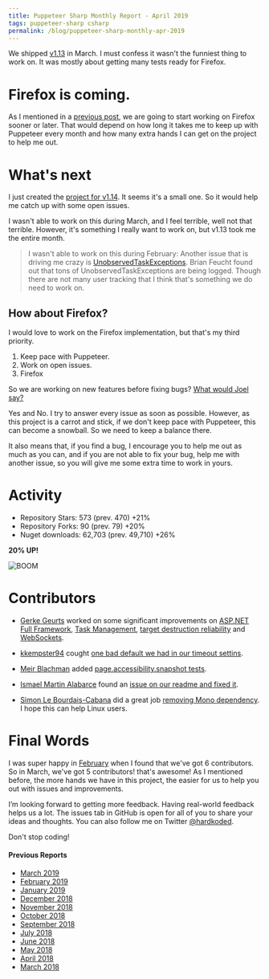 ```yaml
---
title: Puppeteer Sharp Monthly Report - April 2019
tags: puppeteer-sharp csharp
permalink: /blog/puppeteer-sharp-monthly-apr-2019
---
```


We shipped [v1.13](https://github.com/hardkoded/puppeteer-sharp/releases/tag/v1.13) in March. I must confess it wasn't the funniest thing to work on. It was mostly about getting many tests ready for Firefox.

# Firefox is coming.

As I mentioned in a [previous post](https://www.hardkoded.com/blog/getting-ready-for-puppeteer-sharp-firefox), we are going to start working on Firefox sooner or later. That would depend on how long it takes me to keep up with Puppeteer every month and how many extra hands I can get on the project to help me out. 

# What's next

I just created the [project for v1.14](https://github.com/hardkoded/puppeteer-sharp/projects/31). It seems it's a small one. So it would help me catch up with some open issues.

I wasn't able to work on this during March, and I feel terrible, well not that terrible. However, it's something I really want to work on, but v1.13 took me the entire month.
>I wasn't able to work on  this during February:
>Another issue that is driving me crazy is [UnobservedTaskExceptions](https://github.com/hardkoded/puppeteer-sharp/issues/891). Brian Feucht found out that tons of UnobservedTaskExceptions are being logged. Though there are not many user tracking that I think that's something we do need to work on.

## How about Firefox?  
I would love to work on the Firefox implementation, but that's my third priority.

1. Keep pace with Puppeteer.
2. Work on open issues.
3. Firefox

So we are working on new features before fixing bugs? [What would Joel say?](https://www.joelonsoftware.com/2000/08/09/the-joel-test-12-steps-to-better-code/)

Yes and No. I try to answer every issue as soon as possible. However, as this project is a carrot and stick, if we don't keep pace with Puppeteer, this can become a snowball. So we need to keep a balance there.

It also means that, if you find a bug, I encourage you to help me out as much as you can, and if you are not able to fix your bug, help me with another issue, so you will give me some extra time to work in yours.

# Activity 

* Repository Stars:  573 (prev. 470) +21% 
* Repository Forks:  90 (prev. 79) +20%  
* Nuget downloads: 62,703  (prev. 49,710) +26%

**20% UP!**

![BOOM](https://media1.giphy.com/media/dpnfPvaCIHBrW/giphy.gif?cid=790b76115ca1fefd35595131773a96ad)

# Contributors

* [Gerke Geurts](https://github.com/ggeurts) worked on some significant improvements on [ASP.NET Full Framework](https://github.com/hardkoded/puppeteer-sharp/commit/2e7961ccbfac0735120f796e06674d21166e5a2c), [Task Management](https://github.com/hardkoded/puppeteer-sharp/commit/44956cc88dc6e6c356e6fcc7b8c4dda071ae02b2), [target destruction reliability](https://github.com/hardkoded/puppeteer-sharp/commit/644c8e08b8bc0fb0ece0b986ec89e1fdd3563190) and [WebSockets](https://github.com/hardkoded/puppeteer-sharp/commit/8e61e2cdeb70b4911007ba021a9f0356521e75ad).

* [kkempster94](https://github.com/kkempster94) cought [one bad default we had in our timeout settins](https://github.com/hardkoded/puppeteer-sharp/commit/82640f6cac7e0f213de4291a6f4181221c87028e).

* [Meir Blachman](https://www.twitter.com/MeirBlachman) added [page.accessibility.snapshot tests](https://github.com/hardkoded/puppeteer-sharp/commit/23a64347ff936abd4b2388dfcaf64daac4242ca3).

* [Ismael Martin Alabarce](http://ismaeld.com/) found an [issue on our readme and fixed it](https://github.com/hardkoded/puppeteer-sharp/commit/8c071a04222ddd0abf90c112f1511b5623514c50).

* [Simon Le Bourdais-Cabana](https://github.com/scabana) did a great job [removing Mono dependency](https://github.com/hardkoded/puppeteer-sharp/commit/9a82a81f600f1e8f3b9431a4be4988ee9e840590). I hope this can help Linux users. 

# Final Words

I was super happy in [February](https://www.hardkoded.com/blog/puppeteer-sharp-monthly-mar-2019) when I found that we've got 6 contributors. So in March, we've got 5 contributors! that's awesome!
As I mentioned before, the more hands we have in this project, the easier for us to help you out with issues and improvements.

I’m looking forward to getting more feedback. Having real-world feedback helps us a lot. The issues tab in GitHub is open for all of you to share your ideas and thoughts. You can also follow me on Twitter [@hardkoded](https://twitter.com/hardkoded).

Don't stop coding!

#### Previous Reports
 * [March 2019](https://www.hardkoded.com/blog/puppeteer-sharp-monthly-mar-2019)
 * [February 2019](https://www.hardkoded.com/blog/puppeteer-sharp-monthly-feb-2019)
 * [January 2019](https://www.hardkoded.com/blog/puppeteer-sharp-monthly-jan-2019)
 * [December 2018](https://www.hardkoded.com/blog/puppeteer-sharp-monthly-dec-2018)
 * [November 2018](https://www.hardkoded.com/blog/puppeteer-sharp-monthly-nov-2018)
 * [October 2018](https://www.hardkoded.com/blog/puppeteer-sharp-monthly-oct-2018)
 * [September 2018](https://www.hardkoded.com/blog/puppeteer-sharp-monthly-sep-2018)
 * [July 2018](https://www.hardkoded.com/blog/puppeteer-sharp-monthly-jul-2018)
 * [June 2018](https://www.hardkoded.com/blog/puppeteer-sharp-monthly-jun-2018)
 * [May 2018](https://www.hardkoded.com/blogs/puppeteer-sharp-monthly-may-2018)
 * [April 2018](https://www.hardkoded.com/blogs/puppeteer-sharp-monthly-april-2018)
 * [March 2018](https://www.hardkoded.com/blogs/puppeteer-sharp-monthly-march-2018)